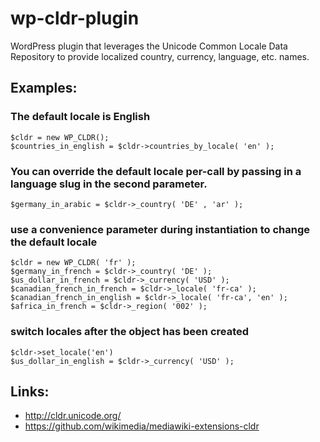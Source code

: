 # wp-cldr-plugin

WordPress plugin that leverages the Unicode Common Locale Data Repository to provide localized country, currency, language, etc. names.

## 

## Examples:
### The default locale is English
```
$cldr = new WP_CLDR();
$countries_in_english = $cldr->countries_by_locale( 'en' );
```

### You can override the default locale per-call by passing in a language slug in the second parameter.
```$germany_in_arabic = $cldr->_country( 'DE' , 'ar' );```

### use a convenience parameter during instantiation to change the default locale
```
$cldr = new WP_CLDR( 'fr' );
$germany_in_french = $cldr->_country( 'DE' );
$us_dollar_in_french = $cldr->_currency( 'USD' );
$canadian_french_in_french = $cldr->_locale( 'fr-ca' );
$canadian_french_in_english = $cldr->_locale( 'fr-ca', 'en' );
$africa_in_french = $cldr->_region( '002' );
```

### switch locales after the object has been created
```
$cldr->set_locale('en')
$us_dollar_in_english = $cldr->_currency( 'USD' );
```

## Links:
* http://cldr.unicode.org/
* https://github.com/wikimedia/mediawiki-extensions-cldr
